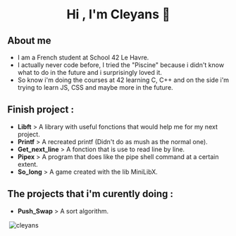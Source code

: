 <h1 align="center">Hi , I'm Cleyans 👋</h1>

<h2 align="left">About me</h3>

- I am a French student at School 42 Le Havre.
- I actually never code before, I tried the "Piscine" because i didn't know what to do in the future and i surprisingly loved it.
- So know i'm doing the courses at 42 learning C, C++ and on the side i'm trying to learn JS, CSS and maybe more in the future.

<h2 align="left">Finish project :</h2>

- **Libft** > A library with useful fonctions that would help me for my next project.
- **Printf** > A recreated printf (Didn't do as mush as the normal one).
- **Get_next_line** > A fonction that is use to read line by line.
- **Pipex** > A program that does like the pipe shell command at a certain extent.
- **So_long** > A game created with the lib MiniLibX.

<h2>The projects that i'm curently doing :</h2>

- **Push_Swap** > A sort algorithm.

<p>&nbsp;<img align="center" src="https://github-readme-stats.vercel.app/api?username=cleyans&show_icons=true&locale=en" alt="cleyans" /></p>

